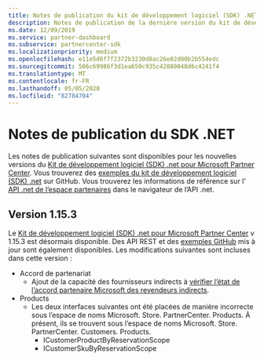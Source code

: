 ```yaml
---
title: Notes de publication du kit de développement logiciel (SDK) .NET Partner Center
description: Notes de publication de la dernière version du kit de développement logiciel (SDK) .NET de l’espace partenaires.
ms.date: 12/09/2019
ms.service: partner-dashboard
ms.subservice: partnercenter-sdk
ms.localizationpriority: medium
ms.openlocfilehash: e11e5d6f7f2372b3230d8ac26e02d00b2b554edc
ms.sourcegitcommit: 506c69986f3d1ea650c935c42880048d6c4241f4
ms.translationtype: MT
ms.contentlocale: fr-FR
ms.lasthandoff: 05/05/2020
ms.locfileid: "82784704"
---
```

# <a name="net-sdk-release-notes"></a>Notes de publication du SDK .NET

Les notes de publication suivantes sont disponibles pour les nouvelles versions du [Kit de développement logiciel (SDK) .net pour Microsoft Partner Center](https://www.nuget.org/packages/Microsoft.Store.PartnerCenter). Vous trouverez des [exemples du kit de développement logiciel (SDK) .net](https://github.com/Microsoft/Partner-Center-DotNet-Samples) sur GitHub. Vous trouverez les informations de référence sur l' [API .net de l’espace partenaires](https://docs.microsoft.com/dotnet/api/?view=partnercenter-dotnet-latest) dans le navigateur de l’API .net.

## <a name="version-1153"></a>Version 1.15.3

Le [Kit de développement logiciel (SDK) .net pour Microsoft Partner Center](https://www.nuget.org/packages/Microsoft.Store.PartnerCenter/) v 1.15.3 est désormais disponible. Des API REST et des [exemples GitHub](https://github.com/Microsoft/Partner-Center-DotNet-Samples) mis à jour sont également disponibles. Les modifications suivantes sont incluses dans cette version :

* Accord de partenariat
  * Ajout de la capacité des fournisseurs indirects à [vérifier l’état de l’accord partenaire Microsoft des revendeurs indirects](verify-indirect-reseller-mpa-status.md).
* Products
  * Les deux interfaces suivantes ont été placées de manière incorrecte sous l’espace de noms Microsoft. Store. PartnerCenter. Products. À présent, ils se trouvent sous l’espace de noms Microsoft. Store. PartnerCenter. Customers. Products.
    * ICustomerProductByReservationScope
    * ICustomerSkuByReservationScope
